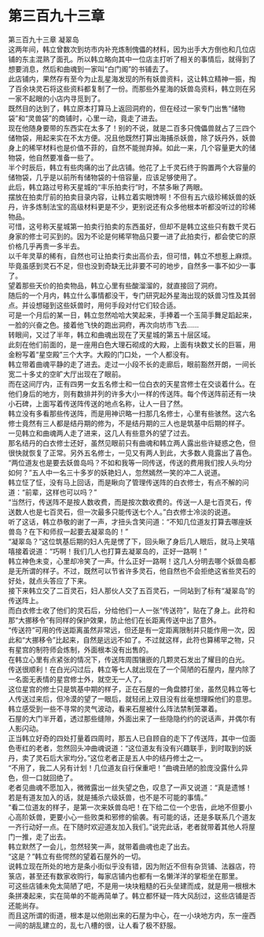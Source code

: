 # 第三百九十三章

第三百九十三章 凝翠岛\
这两年间，韩立曾数次到坊市内补充炼制傀儡的材料，因为出手大方倒也和几位店铺的东主混熟了面孔。所以韩立略向其中一位店主打听了相关的事情后，就得到了想要消息，然后和曲魂到一家叫“白门阁”的书铺去了。\
此店铺内，果然存有至今为止乱星海发现的所有妖兽资料，这让韩立精神一振，掏了百余块灵石将这些资料都复制了一份。而那些外星海的妖兽岛资料，韩立则在另一家不起眼的小店内寻觅到了。\
既然目的达到了，韩立原本打算马上返回洞府的，但在经过一家专门出售“储物袋”和“灵兽袋”的商铺时，心里一动，竟走了进去。\
现在他随身要带的东西实在太多了！别的不说，就是二百多只傀儡兽就占了三四个储物袋，用起来实在不太方便。况且他既然打算出海捕杀妖兽，除了妖丹外，妖兽身上的稀罕材料也是价值不菲的，自然不能抛弃掉。如此一来，几个容量更大的储物袋，他自然要准备一些了。\
半个时辰后，韩立有些肉痛的出了此店铺。他花了上千灵石终于购置两个大容量的储物袋，几乎是以前所有储物袋的十倍容量，应该足够使用了。\
此后，韩立路过号称天星城的“丰乐拍卖行”时，不禁多瞅了两眼。\
摆放在拍卖厅前的拍卖目录内容，让韩立着实眼馋啊！不但有五六级珍稀妖兽的妖丹，许多炼制法宝的高级材料更是不少，更别说还有众多他根本听都没听过的珍稀物品。\
可惜，这号称天星城第一拍卖行拍卖的东西虽好，但却不是韩立这些只有数千灵石身家的修士可买到的。因为不论是何稀罕物品只要一进了此拍卖行，都会使它的原价格几乎再贵一多半去。\
以千年灵草的稀有，自然也可让拍卖行卖出高价去，但可惜，韩立不想惹上麻烦。毕竟虽感到灵石不足，但也没到奇缺无比非要不可的地步，自然多一事不如少一事了。\
望着那些天价的拍卖物品，韩立心里有些酸溜溜的，就直接回了洞府。\
随后的一个月内，韩立什么事情都没干，专门研究起外星海出现的妖兽习性及其弱点。并设想碰到这些妖兽时，用何手段对付它们较合适。\
可是一个月后的某一日，韩立忽然哈哈大笑起来，手捧着一个玉简手舞足蹈起来，一脸的兴奋之色。接着他飞快的跑出洞府，再次向坊市飞去……\
转眼间，又过了半年，韩立和曲魂出现在了天星城的第五十层区域。\
此刻在他们前面的，是一座用白色大理石砌成的大殿，上面有块数丈长的巨匾，用金粉写着“星空殿”三个大字。大殿的门口处，一个人都没有。\
韩立带着曲魂平静的走了进去。走过一小段不长的走廊后，眼前豁然开朗，一间长宽二十多丈的空旷大厅出现在了眼前。\
而在这间厅内，正有四男一女五名修士和一位白衣的天星宫修士在交谈着什么。在他们身后的地方，则有数排并列的许多大小一样的传送阵。每个传送阵前还有一块小石碑，上面写着传送阵传送的地点名称，让人一目了然。\
韩立没有多看那些传送阵，而是用神识略一扫那几名修士，心里有些骇然。这六名修士竟然有三人都是结丹期的修为，不是结丹期的三人也是筑基中后期的样子。\
一见韩立和曲魂两人走了进来，这几人有些意外的望了过去。\
那名结丹的白衣修士还好，虽然见眼前只有曲魂和韩立两人露出些许疑惑之色，但很快就恢复了正常。另外五名修士，一见又有两人到此，大多数人竟露出了喜色。\
“两位道友也是要去妖兽岛吗？不如和我等一同传送，传送的费用我们按人头均分如何？”五人中一名三十多岁的妖艳妇人，忽然嫣然一笑的冲二人说道。\
韩立怔了怔，没有马上回话，而是瞅向了管理传送阵的白衣修士，有点不解的问道：“前辈，这样也可以吗？”\
“当然行，传送阵不是按人数收费，而是按次数收费的。传送一人是七百灵石，传送数人也是七百灵石，但一次最多只能传送七个人。”白衣修士冷淡的说道。\
听了这话，韩立恭敬的谢了一声，才扭头含笑问道：“不知几位道友打算去哪座妖兽岛？在下和师叔一起要去凝翠岛的！”\
“凝翠岛？”这位筑基后期的妇人先是愣了下，回头瞅了身后几人眼后，就马上笑嘻嘻接着说道：“巧啊！我们几人也打算去凝翠岛的，正好一路啊！”\
韩立神色未变，心里却冷笑了一声。什么正好一路啊！这几人分明去哪个妖兽岛都是无所谓的样子。不过，既然可以节省许多灵石，他自然也不会拒绝这省些灵石的好处，就点头答应了下来。\
接下来韩立交了二百灵石，妇人那伙人交了五百灵石，一同站到了标有“凝翠岛”的传送阵上。\
而白衣修士收了他们的灵石后，分给他们一人一张“传送符”，贴在了身上。此符和那“大挪移令”有同样的保护效果，防止他们在长距离传送中出了意外。\
“传送符”可用的传送距离虽然非常远，但还是有一定距离限制并只能作用一次，因此和“大挪移令”比起来，自然是远远不如了。不过就这样，此符也算稀罕之物，只有星宫的制符师会炼制，外面根本没有出售的。\
在韩立心里有点紧张的情况下，传送阵周围镶嵌的几颗灵石发出了耀目的白光。\
传送很顺利！在白光闪过后，韩立等七人就出现在了一个简陋的石屋内，屋内除了一名面无表情的星宫修士外，就空无一人了。\
这位星宫的修士只是筑基中期的样子，正在石屋的一角盘膝打坐，虽然见韩立等七人传送过来后，但冷漠的望了一眼后，就轻闭上双目没有丝毫想理睬他们的意思。\
韩立感受到一些不寻常的灵气波动，看来石屋被什么阵法禁制笼罩着。\
石屋的大门半开着，透过那些缝隙，外面出来了一些隐隐约约的说话声，并偶尔有人影闪动。\
正当韩立好奇的四处打量着四周时，那五人已自顾自的走下了传送阵，其中一位面色枣红的老者，忽然回头冲曲魂说道：“这位道友有没有兴趣联手，到时取到的妖丹，卖了灵石后大家均分。”这位老者正是五人中的结丹修士之一。\
“不用了，我二人另有计划！几位道友自行保重吧！”曲魂丑陋的脸庞没露什么异色，但一口就回绝了。\
老者见曲魂不愿加入，微微露出一丝失望之色，叹息了一声又说道：“真是遗憾！若是有道友加入的话，就是捕杀六级妖兽，也不是不可能的事情。”\
“看二位道友的样子，是第一次来妖兽岛吧！在下给二位一个忠告，此地不但要小心高阶妖兽，更要小心一些败类和邪修的偷袭。有可能的话，还是多联系几个道友一齐行动好一点。在下随时欢迎道友加入我们。”说完此话，老者就带着其他人将屋门一推，走了出去。\
韩立默然了一会儿，忽然轻笑一声，就带着曲魂也走了出去。\
“这是？”韩立有些愕然的望着石屋外的一切。\
说韩立现在所处的地方是条小街似乎没有错，因为附近不但有杂货铺、法器店，符箓店，甚至还有数家收购行，每家店铺内也都有一名懒洋洋的掌柜坐在那里。\
可这些店铺未免太简陋了吧，不是用一块块粗糙的石头垒建而成，就是用一根根木条拼凑起来，实在简单的不能再简单了。韩立都怀疑一阵大风刮过，这些店铺是否还能尚存。\
而且这所谓的街道，根本是以他刚出来的石屋为中心，在一小块地方内，东一座西一间的胡乱建立的，乱七八槽的很，让人看了极不舒服。
